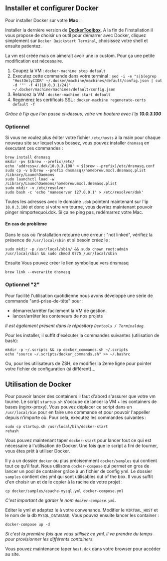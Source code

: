 ## Installer et configurer Docker

Pour installer Docker sur votre **Mac** :

Installer la dernière version de **[DockerToolbox](https://www.docker.com/docker-toolbox)**. A la fin de l'installation il vous propose de choisir un outil pour démarrer avec Docker, cliquez simplement sur `Docker Quickstart Terminal`, choisissez votre shell et ensuite patientez.

La vm est créée mais on aimerait avoir une ip custom. Pour ça une petite modification est nécessaire.

1. Coupez la VM : `docker-machine stop default`
2. Executez cette commande dans votre terminal : `sed -i -e "s|$(egrep "HostOnlyCIDR" ~/.docker/machine/machines/default/config.json | cut -d '"' -f 4)|10.0.3.1/24|" ~/.docker/machine/machines/default/config.json`
3. Relancez la VM : `docker-machine start default`
4. Regénérez les certificats SSL : `docker-machine regenerate-certs default -f`

_Grâce à l'ip que l'on passe ci-dessus, votre vm bootera avec l'ip **10.0.3.100**_

### Optionnel 

Si vous ne voulez plus éditer votre fichier `/etc/hosts` à la main pour chaque nouveau site sur lequel vous bossez, vous pouvez installer `dnsmasq` en éxecutant ces commandes :

```
brew install dnsmasq
mkdir -pv $(brew --prefix)/etc/
echo 'address=/.dok/10.0.3.100' > $(brew --prefix)/etc/dnsmasq.conf
sudo cp -v $(brew --prefix dnsmasq)/homebrew.mxcl.dnsmasq.plist /Library/LaunchDaemons
sudo launchctl load -w /Library/LaunchDaemons/homebrew.mxcl.dnsmasq.plist
sudo mkdir -v /etc/resolver
sudo bash -c 'echo "nameserver 127.0.0.1" > /etc/resolver/dok'
```

Toutes les adresses avec le domaine `.dok` pointent maintenant sur l'ip `10.0.3.100` et donc si votre vm tourne, vous devriez maintenant pouvoir pinger nimportequoi.dok. Si ça ne ping pas, redémarrez votre Mac.

#### En cas de problème 
Dans le cas où l'installation retourne une erreur : "not linked", vérifiez la présence de `/usr/local/sbin` et si besoin créez le : 
 
```
sudo mkdir -p /usr/local/sbin/ && sudo chown root:admin /usr/local/sbin && sudo chmod 0775 /usr/local/sbin
```

Ensuite Vous pouvez créer le lien symbolique vers dnsmasq

```
brew link --overwrite dnsmasq
```

### Optionnel "2"

Pour facilité l'utilisation quotidienne nous avons développé une série de commande "anti-prise-de-tête" pour : 

* démarrer/arrêter facilement la VM de gestion.
* lancer/arrêter les conteneurs de nos projets

_Il est également présent dans le répository `Devtools / Terminaldog`._

Pour les installer, il suffit d'exécuter la commandes suivantes (utilisation de bash): 

    mkdir -p ~/.scripts && cp docker_commands.sh ~/.scripts
    echo "source ~/.scripts/docker_commands.sh" >> ~/.bashrc

Ou, pour les utilisateurs de ZSH, de modifier la 2eme ligne pour pointer votre fichier de configuration (si différent)._

## Utilisation de Docker

Pour pouvoir lancer des containers il faut d'abord s'assurer que votre vm tourne. Le script `startup.sh` s'occupe de lancer la VM + les containers de bases (nginx-proxy). 
Vous pouvez déplacer ce script dans un `/usr/local/bin` pour en faire une commande et pour pouvoir l'appeller depuis n'importe où.
Pour cela, exécutez les commandes suivantes :

```
sudo cp startup.sh /usr/local/bin/docker-start
rehash
```

Vous pouvez maintenant taper `docker-start` pour lancer tout ce qui est nécessaire à l'utilisation de Docker. Une fois que le script a fini de tourner, vous êtes prêt à utiliser Docker.

Il y a un dossier `docker` ou plus précisemment `docker/samples` qui contient tout ce qu'il faut. Nous utilisons `docker-compose` qui permet en gros de lancer un pool de container grâce à un fichier de config yml. 
Le dossier `samples` contient des yml qui sont utilisables out of the box. Il vous suffit d'en choisir un et de le copier à la racine de votre projet :

```
cp docker/samples/apache-mysql.yml docker-compose.yml
```

_C'est important de garder le nom `docker-compose.yml`._

Editer le yml et adaptez le à votre convenance. Modifier le `VIRTUAL_HOST` et le nom de la db `MYSQL_DATABASE`. Vous pouvez ensuite lancer les container :

```
docker-compose up -d
```

_Si c'est la première fois que vous utilisez ce yml, il va prendre du temps pour provisionner les différents containers._

Vous pouvez maintenance taper `host.dok` dans votre browser pour accéder au site.
